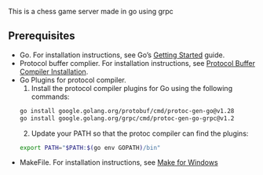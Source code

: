 This is a chess game server made in go using grpc
## Prerequisites

- Go. For installation instructions, see Go’s [Getting Started](https://golang.org/doc/install) guide.
- Protocol buffer complier. For installation instructions, see [Protocol Buffer Compiler Installation](https://grpc.io/docs/protoc-installation/).
- Go Plugins for protocol compiler.
    1. Install the protocol compiler plugins for Go using the following commands: 
    ```bash
    go install google.golang.org/protobuf/cmd/protoc-gen-go@v1.28
    go install google.golang.org/grpc/cmd/protoc-gen-go-grpc@v1.2
    ```
    2. Update your PATH so that the protoc compiler can find the plugins:
    ```bash
    export PATH="$PATH:$(go env GOPATH)/bin"
    ```
- MakeFile. For installation instructions, see [Make for Windows](https://gnuwin32.sourceforge.net/packages/make.htm)
